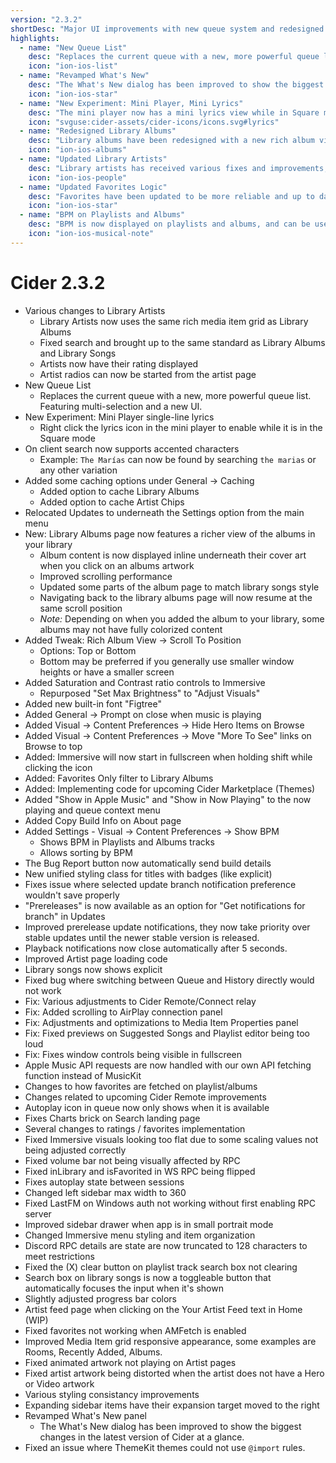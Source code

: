 ```yaml
---
version: "2.3.2"
shortDesc: "Major UI improvements with new queue system and redesigned library views"
highlights:
  - name: "New Queue List"
    desc: "Replaces the current queue with a new, more powerful queue list. Featuring multi-selection and a new UI."
    icon: "ion-ios-list"
  - name: "Revamped What's New"
    desc: "The What's New dialog has been improved to show the biggest changes in the latest version of Cider at a glance."
    icon: "ion-ios-star"
  - name: "New Experiment: Mini Player, Mini Lyrics"
    desc: "The mini player now has a mini lyrics view while in Square mode. Mini lyrics can be enabled from the player menu."
    icon: "svguse:cider-assets/cider-icons/icons.svg#lyrics"
  - name: "Redesigned Library Albums"
    desc: "Library albums have been redesigned with a new rich album view layout that can display the albums inline."
    icon: "ion-ios-albums"
  - name: "Updated Library Artists"
    desc: "Library artists has received various fixes and improvements, including the rich album view when displaying artist albums."
    icon: "ion-ios-people"
  - name: "Updated Favorites Logic"
    desc: "Favorites have been updated to be more reliable and up to date with the official clients."
    icon: "ion-ios-star"
  - name: "BPM on Playlists and Albums"
    desc: "BPM is now displayed on playlists and albums, and can be used to sort and filter."
    icon: "ion-ios-musical-note"
---
```


# Cider 2.3.2

- Various changes to Library Artists
  - Library Artists now uses the same rich media item grid as Library Albums
  - Fixed search and brought up to the same standard as Library Albums and Library Songs
  - Artists now have their rating displayed
  - Artist radios can now be started from the artist page
- New Queue List
  - Replaces the current queue with a new, more powerful queue list. Featuring multi-selection and a new UI.
- New Experiment: Mini Player single-line lyrics
  - Right click the lyrics icon in the mini player to enable while it is in the Square mode
- On client search now supports accented characters
  - Example: `The Marías` can now be found by searching `the marias` or any other variation
- Added some caching options under General -> Caching
  - Added option to cache Library Albums
  - Added option to cache Artist Chips
- Relocated Updates to underneath the Settings option from the main menu
- New: Library Albums page now features a richer view of the albums in your library
  - Album content is now displayed inline underneath their cover art when you click on an albums artwork
  - Improved scrolling performance
  - Updated some parts of the album page to match library songs style
  - Navigating back to the library albums page will now resume at the same scroll position
  - _Note:_ Depending on when you added the album to your library, some albums may not have fully colorized content
- Added Tweak: Rich Album View -> Scroll To Position
  - Options: Top or Bottom
  - Bottom may be preferred if you generally use smaller window heights or have a smaller screen
- Added Saturation and Contrast ratio controls to Immersive
  - Repurposed "Set Max Brightness" to "Adjust Visuals"
- Added new built-in font "Figtree"
- Added General -> Prompt on close when music is playing
- Added Visual -> Content Preferences -> Hide Hero Items on Browse
- Added Visual -> Content Preferences -> Move "More To See" links on Browse to top
- Added: Immersive will now start in fullscreen when holding shift while clicking the icon
- Added: Favorites Only filter to Library Albums
- Added: Implementing code for upcoming Cider Marketplace (Themes)
- Added "Show in Apple Music" and "Show in Now Playing" to the now playing and queue context menu
- Added Copy Build Info on About page
- Added Settings - Visual -> Content Preferences -> Show BPM
  - Shows BPM in Playlists and Albums tracks
  - Allows sorting by BPM
- The Bug Report button now automatically send build details
- New unified styling class for titles with badges (like explicit)
- Fixes issue where selected update branch notification preference wouldn't save properly
- "Prereleases" is now available as an option for "Get notifications for branch" in Updates
- Improved prerelease update notifications, they now take priority over stable updates until the newer stable version is released.
- Playback notifications now close automatically after 5 seconds.
- Improved Artist page loading code
- Library songs now shows explicit
- Fixed bug where switching between Queue and History directly would not work
- Fix: Various adjustments to Cider Remote/Connect relay
- Fix: Added scrolling to AirPlay connection panel
- Fix: Adjustments and optimizations to Media Item Properties panel
- Fix: Fixed previews on Suggested Songs and Playlist editor being too loud
- Fix: Fixes window controls being visible in fullscreen
- Apple Music API requests are now handled with our own API fetching function instead of MusicKit
- Changes to how favorites are fetched on playlist/albums
- Changes related to upcoming Cider Remote improvements
- Autoplay icon in queue now only shows when it is available
- Fixes Charts brick on Search landing page
- Several changes to ratings / favorites implementation
- Fixed Immersive visuals looking too flat due to some scaling values not being adjusted correctly
- Fixed volume bar not being visually affected by RPC
- Fixed inLibrary and isFavorited in WS RPC being flipped
- Fixes autoplay state between sessions
- Changed left sidebar max width to 360
- Fixed LastFM on Windows auth not working without first enabling RPC server
- Improved sidebar drawer when app is in small portrait mode
- Changed Immersive menu styling and item organization
- Discord RPC details are state are now truncated to 128 characters to meet restrictions
- Fixed the (X) clear button on playlist track search box not clearing
- Search box on library songs is now a toggleable button that automatically focuses the input when it's shown
- Slightly adjusted progress bar colors
- Artist feed page when clicking on the Your Artist Feed text in Home (WIP)
- Fixed favorites not working when AMFetch is enabled
- Improved Media Item grid responsive appearance, some examples are Rooms, Recently Added, Albums.
- Fixed animated artwork not playing on Artist pages
- Fixed artist artwork being distorted when the artist does not have a Hero or Video artwork
- Various styling consistancy improvements
- Expanding sidebar items have their expansion target moved to the right
- Revamped What's New panel
  - The What's New dialog has been improved to show the biggest changes in the latest version of Cider at a glance.
- Fixed an issue where ThemeKit themes could not use `@import` rules.
